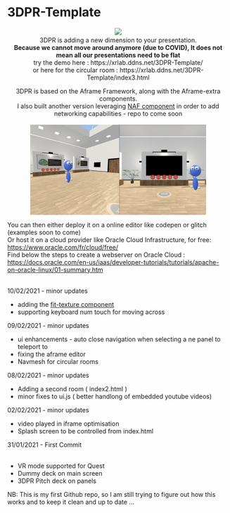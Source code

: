 # 3DPR-Template<br/>

<p align="center">
<img src="/img/Capture.PNG" width="400px" /><br/>
3DPR is adding a new dimension to your presentation.<br/>
<b>Because we cannot move around anymore (due to COVID), It does not mean all our presentations need to be flat</b><br/>
 try the demo here : https://xrlab.ddns.net/3DPR-Template/ <br/>
 or here for the circular room : https://xrlab.ddns.net/3DPR-Template/index3.html<br/>
</p>
<p align="center">
3DPR is based on the Aframe Framework, along with the Aframe-extra components.<br/>
I also built another version leveraging <a href="https://github.com/networked-aframe">NAF component</a> in order to add networking capabilities - repo to come soon<br/><br/>
<img align="center" src="/img/image (20).png" width="400px" />
</p>

You can then either deploy it on a online editor like codepen or glitch (examples soon to come)<br/>
Or host it on a cloud provider like Oracle Cloud Infrastructure,  for free: https://www.oracle.com/fr/cloud/free/ <br/>
Find below the steps to create a webserver on Oracle Cloud : https://docs.oracle.com/en-us/iaas/developer-tutorials/tutorials/apache-on-oracle-linux/01-summary.htm <br/><br/>

10/02/2021 - minor updates<br/>
* adding the <a href="https://github.com/nylki/aframe-fit-texture-component">fit-texture component</a><br/>
* supporting keyboard num touch for moving across<br/>

09/02/2021 - minor updates<br/>
* ui enhancements - auto close navigation when selecting a ne panel to teleport to<br/>
* fixing the aframe editor<br/>
* Navmesh for circular rooms<br/>

08/02/2021 - minor updates <br/>
* Adding a second room ( index2.html )<br/>
* minor fixes to ui.js ( better handlong of embedded youtube videos)<br/>

02/02/2021 - minor updates<br/>
* video played in iframe optimisation
* Splash screen to be controlled from index.html

31/01/2021 - First Commit<br/><br/>
* VR mode supported for Quest
* Dummy deck on main screen
* 3DPR Pitch deck on panels
 
NB: This is my first Github repo, so I am still trying to figure out how this works and to keep it clean and up to date ...<br/>
